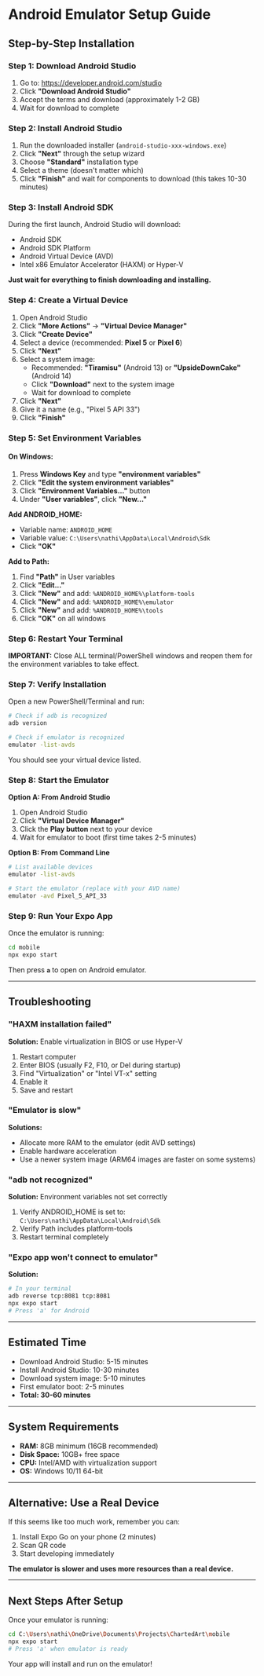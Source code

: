 # Android Emulator Setup Guide

## Step-by-Step Installation

### Step 1: Download Android Studio

1. Go to: https://developer.android.com/studio
2. Click **"Download Android Studio"**
3. Accept the terms and download (approximately 1-2 GB)
4. Wait for download to complete

### Step 2: Install Android Studio

1. Run the downloaded installer (`android-studio-xxx-windows.exe`)
2. Click **"Next"** through the setup wizard
3. Choose **"Standard"** installation type
4. Select a theme (doesn't matter which)
5. Click **"Finish"** and wait for components to download (this takes 10-30 minutes)

### Step 3: Install Android SDK

During the first launch, Android Studio will download:
- Android SDK
- Android SDK Platform
- Android Virtual Device (AVD)
- Intel x86 Emulator Accelerator (HAXM) or Hyper-V

**Just wait for everything to finish downloading and installing.**

### Step 4: Create a Virtual Device

1. Open Android Studio
2. Click **"More Actions"** → **"Virtual Device Manager"**
3. Click **"Create Device"**
4. Select a device (recommended: **Pixel 5** or **Pixel 6**)
5. Click **"Next"**
6. Select a system image:
   - Recommended: **"Tiramisu"** (Android 13) or **"UpsideDownCake"** (Android 14)
   - Click **"Download"** next to the system image
   - Wait for download to complete
7. Click **"Next"**
8. Give it a name (e.g., "Pixel 5 API 33")
9. Click **"Finish"**

### Step 5: Set Environment Variables

#### On Windows:

1. Press **Windows Key** and type **"environment variables"**
2. Click **"Edit the system environment variables"**
3. Click **"Environment Variables..."** button
4. Under **"User variables"**, click **"New..."**

**Add ANDROID_HOME:**
- Variable name: `ANDROID_HOME`
- Variable value: `C:\Users\nathi\AppData\Local\Android\Sdk`
- Click **"OK"**

**Add to Path:**
1. Find **"Path"** in User variables
2. Click **"Edit..."**
3. Click **"New"** and add: `%ANDROID_HOME%\platform-tools`
4. Click **"New"** and add: `%ANDROID_HOME%\emulator`
5. Click **"New"** and add: `%ANDROID_HOME%\tools`
6. Click **"OK"** on all windows

### Step 6: Restart Your Terminal

**IMPORTANT:** Close ALL terminal/PowerShell windows and reopen them for the environment variables to take effect.

### Step 7: Verify Installation

Open a new PowerShell/Terminal and run:

```bash
# Check if adb is recognized
adb version

# Check if emulator is recognized
emulator -list-avds
```

You should see your virtual device listed.

### Step 8: Start the Emulator

**Option A: From Android Studio**
1. Open Android Studio
2. Click **"Virtual Device Manager"**
3. Click the **Play button** next to your device
4. Wait for emulator to boot (first time takes 2-5 minutes)

**Option B: From Command Line**
```bash
# List available devices
emulator -list-avds

# Start the emulator (replace with your AVD name)
emulator -avd Pixel_5_API_33
```

### Step 9: Run Your Expo App

Once the emulator is running:

```bash
cd mobile
npx expo start
```

Then press **`a`** to open on Android emulator.

---

## Troubleshooting

### "HAXM installation failed"

**Solution:** Enable virtualization in BIOS or use Hyper-V

1. Restart computer
2. Enter BIOS (usually F2, F10, or Del during startup)
3. Find "Virtualization" or "Intel VT-x" setting
4. Enable it
5. Save and restart

### "Emulator is slow"

**Solutions:**
- Allocate more RAM to the emulator (edit AVD settings)
- Enable hardware acceleration
- Use a newer system image (ARM64 images are faster on some systems)

### "adb not recognized"

**Solution:** Environment variables not set correctly

1. Verify ANDROID_HOME is set to: `C:\Users\nathi\AppData\Local\Android\Sdk`
2. Verify Path includes platform-tools
3. Restart terminal completely

### "Expo app won't connect to emulator"

**Solution:**
```bash
# In your terminal
adb reverse tcp:8081 tcp:8081
npx expo start
# Press 'a' for Android
```

---

## Estimated Time

- Download Android Studio: 5-15 minutes
- Install Android Studio: 10-30 minutes
- Download system image: 5-10 minutes
- First emulator boot: 2-5 minutes
- **Total: 30-60 minutes**

---

## System Requirements

- **RAM:** 8GB minimum (16GB recommended)
- **Disk Space:** 10GB+ free space
- **CPU:** Intel/AMD with virtualization support
- **OS:** Windows 10/11 64-bit

---

## Alternative: Use a Real Device

If this seems like too much work, remember you can:
1. Install Expo Go on your phone (2 minutes)
2. Scan QR code
3. Start developing immediately

**The emulator is slower and uses more resources than a real device.**

---

## Next Steps After Setup

Once your emulator is running:

```bash
cd C:\Users\nathi\OneDrive\Documents\Projects\ChartedArt\mobile
npx expo start
# Press 'a' when emulator is ready
```

Your app will install and run on the emulator!
